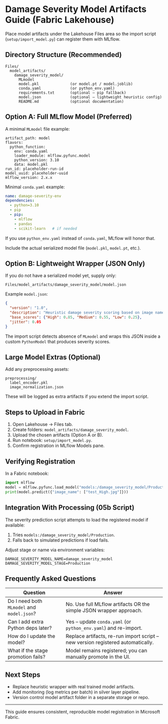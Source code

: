 # Damage Severity Model Artifacts Guide (Fabric Lakehouse)

Place model artifacts under the Lakehouse Files area so the import script (`setup/import_model.py`) can register them with MLflow.

## Directory Structure (Recommended)
```
Files/
  model_artifacts/
    damage_severity_model/
      MLmodel
      model.pkl              (or model.pt / model.joblib)
      conda.yaml             (or python_env.yaml)
      requirements.txt       (optional – pip fallback)
      model.json             (optional – lightweight heuristic config)
      README.md              (optional documentation)
```

## Option A: Full MLflow Model (Preferred)
A minimal `MLmodel` file example:
```
artifact_path: model
flavors:
  python_function:
    env: conda.yaml
    loader_module: mlflow.pyfunc.model
    python_version: 3.10
    data: model.pkl
run_id: placeholder-run-id
model_uuid: placeholder-uuid
mlflow_version: 2.x.x
```

Minimal `conda.yaml` example:
```yaml
name: damage-severity-env
dependencies:
  - python=3.10
  - pip
  - pip:
    - mlflow
    - pandas
    - scikit-learn   # if needed
```

If you use `python_env.yaml` instead of `conda.yaml`, MLflow will honor that.

Include the actual serialized model file (`model.pkl`, `model.pt`, etc.).

## Option B: Lightweight Wrapper (JSON Only)
If you do not have a serialized model yet, supply only:
```
Files/model_artifacts/damage_severity_model/model.json
```
Example `model.json`:
```json
{
  "version": "1.0",
  "description": "Heuristic damage severity scoring based on image name tokens",
  "base_scores": {"High": 0.85, "Medium": 0.55, "Low": 0.25},
  "jitter": 0.05
}
```
The import script detects absence of `MLmodel` and wraps this JSON inside a custom `PythonModel` that produces severity scores.

## Large Model Extras (Optional)
Add any preprocessing assets:
```
preprocessing/
  label_encoder.pkl
  image_normalization.json
```
These will be logged as extra artifacts if you extend the import script.

## Steps to Upload in Fabric
1. Open Lakehouse → Files tab.
2. Create folders: `model_artifacts/damage_severity_model`.
3. Upload the chosen artifacts (Option A or B).
4. Run notebook: `setup/import_model.py`.
5. Confirm registration in MLflow Models pane.

## Verifying Registration
In a Fabric notebook:
```python
import mlflow
model = mlflow.pyfunc.load_model("models:/damage_severity_model/Production")
print(model.predict({"image_name": ["test_High.jpg"]}))
```

## Integration With Processing (05b Script)
The severity prediction script attempts to load the registered model if available:
1. Tries `models:/damage_severity_model/Production`.
2. Falls back to simulated predictions if load fails.

Adjust stage or name via environment variables:
```
DAMAGE_SEVERITY_MODEL_NAME=damage_severity_model
DAMAGE_SEVERITY_MODEL_STAGE=Production
```

## Frequently Asked Questions
| Question | Answer |
|----------|--------|
| Do I need both `MLmodel` and `model.json`? | No. Use full MLflow artifacts OR the simple JSON wrapper approach. |
| Can I add extra Python deps later? | Yes – update `conda.yaml` (or `python_env.yaml`) and re-import. |
| How do I update the model? | Replace artifacts, re-run import script – new version registered automatically. |
| What if the stage promotion fails? | Model remains registered; you can manually promote in the UI. |

## Next Steps
- Replace heuristic wrapper with real trained model artifacts.
- Add monitoring (log metrics per batch) in silver layer pipeline.
- Version control model artifact folder in a separate storage or repo.

---
This guide ensures consistent, reproducible model registration in Microsoft Fabric.
